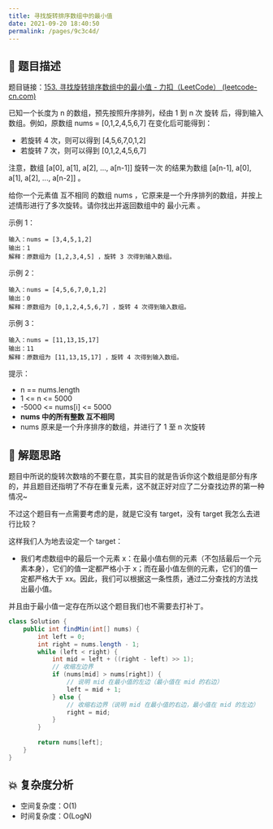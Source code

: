 ```yaml
---
title: 寻找旋转排序数组中的最小值
date: 2021-09-20 18:40:50
permalink: /pages/9c3c4d/
---
```


## 📃 题目描述

题目链接：[153. 寻找旋转排序数组中的最小值 - 力扣（LeetCode） (leetcode-cn.com)](https://leetcode-cn.com/problems/find-minimum-in-rotated-sorted-array/)

已知一个长度为 n 的数组，预先按照升序排列，经由 1 到 n 次 旋转 后，得到输入数组。例如，原数组 nums = [0,1,2,4,5,6,7] 在变化后可能得到：

- 若旋转 4 次，则可以得到 [4,5,6,7,0,1,2]
- 若旋转 7 次，则可以得到 [0,1,2,4,5,6,7]

注意，数组 [a[0], a[1], a[2], ..., a[n-1]] 旋转一次 的结果为数组 [a[n-1], a[0], a[1], a[2], ..., a[n-2]] 。

给你一个元素值 互不相同 的数组 nums ，它原来是一个升序排列的数组，并按上述情形进行了多次旋转。请你找出并返回数组中的 最小元素 。 

示例 1：

```
输入：nums = [3,4,5,1,2]
输出：1
解释：原数组为 [1,2,3,4,5] ，旋转 3 次得到输入数组。
```

示例 2：

```
输入：nums = [4,5,6,7,0,1,2]
输出：0
解释：原数组为 [0,1,2,4,5,6,7] ，旋转 4 次得到输入数组。
```

示例 3：

```
输入：nums = [11,13,15,17]
输出：11
解释：原数组为 [11,13,15,17] ，旋转 4 次得到输入数组。
```


提示：

- n == nums.length
- 1 <= n <= 5000
- -5000 <= nums[i] <= 5000
- **nums 中的所有整数 互不相同**
- nums 原来是一个升序排序的数组，并进行了 1 至 n 次旋转

## 🔔 解题思路

题目中所说的旋转次数啥的不要在意，其实目的就是告诉你这个数组是部分有序的，并且题目还指明了不存在重复元素，这不就正好对应了二分查找边界的第一种情况~

不过这个题目有一点需要考虑的是，就是它没有 target，没有 target 我怎么去进行比较？

这样我们人为地去设定一个 target：

- 我们考虑数组中的最后一个元素 x：在最小值右侧的元素（不包括最后一个元素本身），它们的值一定都严格小于 x；而在最小值左侧的元素，它们的值一定都严格大于 xx。因此，我们可以根据这一条性质，通过二分查找的方法找出最小值。

并且由于最小值一定存在所以这个题目我们也不需要去打补丁。


```java
class Solution {
    public int findMin(int[] nums) {
        int left = 0;
        int right = nums.length - 1;
        while (left < right) {
            int mid = left + ((right - left) >> 1);
            // 收缩左边界
            if (nums[mid] > nums[right]) {
                // 说明 mid 在最小值的左边（最小值在 mid 的右边）
                left = mid + 1;
            } else {
                // 收缩右边界（说明 mid 在最小值的右边，最小值在 mid 的左边）
                right = mid;
            }
        }
        
        return nums[left];
    }
}
```

## 💥 复杂度分析

- 空间复杂度：O(1)
- 时间复杂度：O(LogN)

